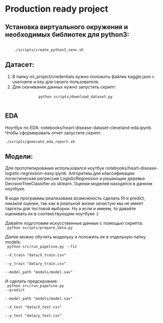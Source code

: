 # Production ready project

## Установка виртуального окружения и необходимых библиотек для python3:
<code>
    ./scripts/create_python3_venv.sh
</code>

## Датасет:
<ol>
    <li>
        В папку ml_project/credentials нужно положить файлик kaggle.json c username и key для своего пользователя.
    </li>
    <li>
        Для скачивания данных нужно запустить скрипт:
        </br>
        <code>
            python scripts/download_dataset.py
        </code>
    </li>
</ol>

## EDA
Ноутбук по EDA: notebooks/heart-disease-dataset-cleveland-eda.ipynb. Чтобы сформировать отчет запустите скрипт:
</br>
<code>
    ./scripts/generate_eda_report.sh
</code>

## Модели:
Для прототипирования использовался ноутбук notebooks/heart-disease-logistic-regression-easy.ipynb. Алгоритмы для классификации: логистическая регрессия LogisticRegression и решающие деревья DecisionTreeClassifier из sklearn. Оценки моделей находятся в данном ноутбуке.
</br>

В коде программы реализована возможность сделать fit и predict, никакой оценки, так как в реальной жизни зачастую мы не имеет таргеты для тестовой выборки. Ну а если и имеем, то давайте оценивать их в соотвествующем ноутбуке :)
</br>

Давайте подготовим искусственные данные с помощью скрипта:
</br>
<code>
    python scripts/prepare_data.py
</code>
</br>

Далее можно обучить модельку и положить ее в отдельную папку models:
</br>
<code>
    python src/run_pipeline.py --fit \
                               --X_train "data/X_train.csv" \
                               --y_train "data/y_train.csv" \
                               --model_path "models/model.sav"
</code>
</br>

И сделать предсказание:
</br>
<code>
    python src/run_pipeline.py --predict \
                               --model_path "models/model.sav" \
                               --X_test "data/X_test.csv" \
                               --y_test "data/y_test.csv"                
</code>